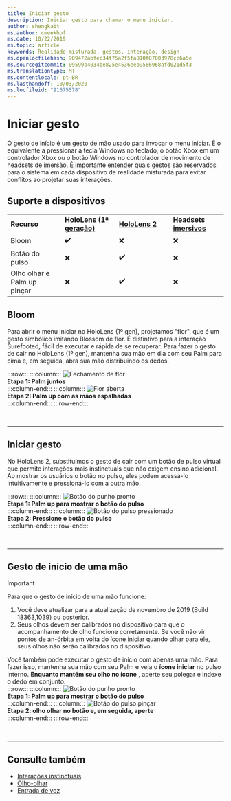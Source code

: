 ```yaml
---
title: Iniciar gesto
description: Iniciar gesto para chamar o menu iniciar.
author: shengkait
ms.author: cmeekhof
ms.date: 10/22/2019
ms.topic: article
keywords: Realidade misturada, gestos, interação, design
ms.openlocfilehash: 909472abfec34f75a2f5fa810f87003978cc6a5e
ms.sourcegitcommit: 09599b4034be825e4536eeb9566968afd021d5f3
ms.translationtype: MT
ms.contentlocale: pt-BR
ms.lasthandoff: 10/03/2020
ms.locfileid: "91675578"
---
```

# <a name="start-gesture"></a>Iniciar gesto

O gesto de início é um gesto de mão usado para invocar o menu iniciar. É o equivalente a pressionar a tecla Windows no teclado, o botão Xbox em um controlador Xbox ou o botão Windows no controlador de movimento de headsets de imersão. É importante entender quais gestos são reservados para o sistema em cada dispositivo de realidade misturada para evitar conflitos ao projetar suas interações.

## <a name="device-support"></a>Suporte a dispositivos

<table>
    <colgroup>
    <col width="25%" />
    <col width="25%" />
    <col width="25%" />
    <col width="25%" />
    </colgroup>
    <tr>
        <td><strong>Recurso</strong></td>
        <td><a href="../hololens-hardware-details.md"><strong>HoloLens (1ª geração)</strong></a></td>
        <td><a href="https://docs.microsoft.com/hololens/hololens2-hardware"><strong>HoloLens 2</strong></td>
        <td><a href="../discover/immersive-headset-hardware-details.md"><strong>Headsets imersivos</strong></a></td>
    </tr>
     <tr>
        <td>Bloom</td>
        <td>✔️</td>
        <td>❌</td>
        <td>❌</td>
    </tr>
     <tr>
        <td>Botão do pulso</td>
        <td>❌</td>
        <td>✔️</td>
        <td>❌</td>
    </tr>
    <tr>
        <td>Olho olhar e Palm up pinçar</td>
        <td>❌</td>
        <td>✔️</td>
        <td>❌</td>
    </tr>
</table>

## <a name="bloom"></a>Bloom
Para abrir o menu iniciar no HoloLens (1º gen), projetamos "flor", que é um gesto simbólico imitando Blossom de flor. É distintivo para a interação Surefooted, fácil de executar e rápida de se recuperar. Para fazer o gesto de cair no HoloLens (1º gen), mantenha sua mão em dia com seu Palm para cima e, em seguida, abra sua mão distribuindo os dedos.

:::row:::
    :::column:::
        ![Fechamento de flor](images/bloom-close.png)<br>
        **Etapa 1: Palm juntos**<br>
    :::column-end:::
    :::column:::
        ![Flor aberta](images/bloom-open.png)<br>
        **Etapa 2: Palm up com as mãos espalhadas**<br>
    :::column-end:::
:::row-end:::

<br>

---

## <a name="start-gesture"></a>Iniciar gesto
No HoloLens 2, substituímos o gesto de cair com um botão de pulso virtual que permite interações mais instinctuals que não exigem ensino adicional. Ao mostrar os usuários o botão no pulso, eles podem acessá-lo intuitivamente e pressioná-lo com a outra mão.

:::row:::
    :::column:::
        ![Botão do punho pronto](images/wrist-button-ready.png)<br>
        **Etapa 1: Palm up para mostrar o botão do pulso**<br>
    :::column-end:::
    :::column:::
        ![Botão do pulso pressionado](images/wrist-button-press.png)<br>
        **Etapa 2: Pressione o botão do pulso**<br>
    :::column-end:::
:::row-end:::

<br>

---


## <a name="one-handed-start-gesture"></a>Gesto de início de uma mão

> [!IMPORTANT]
> Para que o gesto de início de uma mão funcione:
>
> 1. Você deve atualizar para a atualização de novembro de 2019 (Build 18363,1039) ou posterior.
> 1. Seus olhos devem ser calibrados no dispositivo para que o acompanhamento de olho funcione corretamente. Se você não vir pontos de an-órbita em volta do ícone iniciar quando olhar para ele, seus olhos não serão calibrados no dispositivo.

Você também pode executar o gesto de início com apenas uma mão. Para fazer isso, mantenha sua mão com seu Palm e veja o **ícone iniciar** no pulso interno. **Enquanto mantém seu olho no ícone** , aperte seu polegar e indexe o dedo em conjunto.<br>
:::row:::
    :::column:::
        ![Botão do punho pronto](images/wrist-button-ready.png)<br>
        **Etapa 1: Palm up para mostrar o botão do pulso**<br>
    :::column-end:::
    :::column:::
        ![Botão do pulso pinçar](images/wrist-button-pinch.png)<br>
        **Etapa 2: olho olhar no botão e, em seguida, aperte**<br>
    :::column-end:::
:::row-end:::

<br>

---

## <a name="see-also"></a>Consulte também

* [Interações instinctuais](interaction-fundamentals.md)
* [Olho-olhar](eye-tracking.md)
* [Entrada de voz](voice-input.md)
